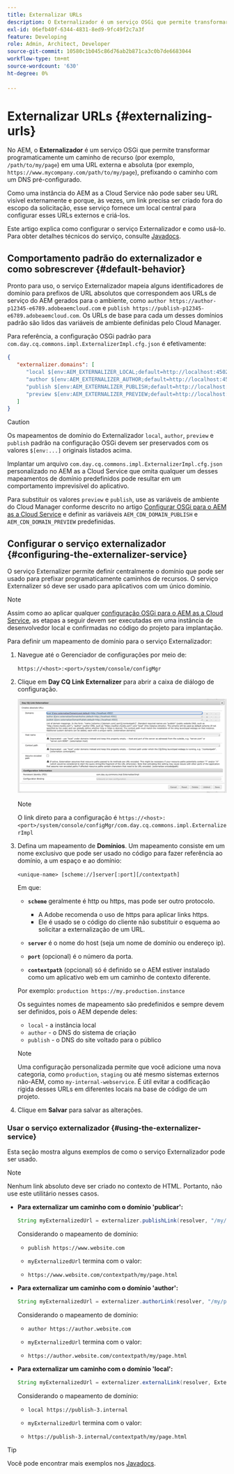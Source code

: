 ```yaml
---
title: Externalizar URLs
description: O Externalizador é um serviço OSGi que permite transformar programaticamente um caminho de recurso em um URL externo e absoluto.
exl-id: 06efb40f-6344-4831-8ed9-9fc49f2c7a3f
feature: Developing
role: Admin, Architect, Developer
source-git-commit: 10580c1b045c86d76ab2b871ca3c0b7de6683044
workflow-type: tm+mt
source-wordcount: '630'
ht-degree: 0%

---
```


# Externalizar URLs {#externalizing-urls}

No AEM, o **Externalizador** é um serviço OSGi que permite transformar programaticamente um caminho de recurso (por exemplo, `/path/to/my/page`) em uma URL externa e absoluta (por exemplo, `https://www.mycompany.com/path/to/my/page`), prefixando o caminho com um DNS pré-configurado.

Como uma instância do AEM as a Cloud Service não pode saber seu URL visível externamente e porque, às vezes, um link precisa ser criado fora do escopo da solicitação, esse serviço fornece um local central para configurar esses URLs externos e criá-los.

Este artigo explica como configurar o serviço Externalizador e como usá-lo. Para obter detalhes técnicos do serviço, consulte [Javadocs](https://www.adobe.io/experience-manager/reference-materials/cloud-service/javadoc/com/day/cq/commons/Externalizer.html).

## Comportamento padrão do externalizador e como sobrescrever {#default-behavior}

Pronto para uso, o serviço Externalizador mapeia alguns identificadores de domínio para prefixos de URL absolutos que correspondem aos URLs de serviço do AEM gerados para o ambiente, como `author https://author-p12345-e6789.adobeaemcloud.com` e `publish https://publish-p12345-e6789.adobeaemcloud.com`. Os URLs de base para cada um desses domínios padrão são lidos das variáveis de ambiente definidas pelo Cloud Manager.

Para referência, a configuração OSGi padrão para `com.day.cq.commons.impl.ExternalizerImpl.cfg.json` é efetivamente:

```json
{
   "externalizer.domains": [
      "local $[env:AEM_EXTERNALIZER_LOCAL;default=http://localhost:4502]",
      "author $[env:AEM_EXTERNALIZER_AUTHOR;default=http://localhost:4502]",
      "publish $[env:AEM_EXTERNALIZER_PUBLISH;default=http://localhost:4503]",
      "preview $[env:AEM_EXTERNALIZER_PREVIEW;default=http://localhost:4503]"
   ]
}
```

>[!CAUTION]
>
>Os mapeamentos de domínio do Externalizador `local`, `author`, `preview` e `publish` padrão na configuração OSGi devem ser preservados com os valores `$[env:...]` originais listados acima.
>
>Implantar um arquivo `com.day.cq.commons.impl.ExternalizerImpl.cfg.json` personalizado no AEM as a Cloud Service que omita qualquer um desses mapeamentos de domínio predefinidos pode resultar em um comportamento imprevisível do aplicativo.

Para substituir os valores `preview` e `publish`, use as variáveis de ambiente do Cloud Manager conforme descrito no artigo [Configurar OSGi para o AEM as a Cloud Service](/help/implementing/deploying/configuring-osgi.md#cloud-manager-api-format-for-setting-properties) e definir as variáveis `AEM_CDN_DOMAIN_PUBLISH` e `AEM_CDN_DOMAIN_PREVIEW` predefinidas.

## Configurar o serviço externalizador {#configuring-the-externalizer-service}

O serviço Externalizer permite definir centralmente o domínio que pode ser usado para prefixar programaticamente caminhos de recursos. O serviço Externalizer só deve ser usado para aplicativos com um único domínio.

>[!NOTE]
>
>Assim como ao aplicar qualquer [configuração OSGi para o AEM as a Cloud Service](/help/implementing/deploying/overview.md#osgi-configuration), as etapas a seguir devem ser executadas em uma instância de desenvolvedor local e confirmadas no código do projeto para implantação.

Para definir um mapeamento de domínio para o serviço Externalizador:

1. Navegue até o Gerenciador de configurações por meio de:

   `https://<host>:<port>/system/console/configMgr`

1. Clique em **Day CQ Link Externalizer** para abrir a caixa de diálogo de configuração.

   ![A configuração OSGi do Externalizador](./assets/externalizer-osgi.png)

   >[!NOTE]
   >
   >O link direto para a configuração é `https://<host>:<port>/system/console/configMgr/com.day.cq.commons.impl.ExternalizerImpl`

1. Defina um mapeamento de **Domínios**. Um mapeamento consiste em um nome exclusivo que pode ser usado no código para fazer referência ao domínio, a um espaço e ao domínio:

   `<unique-name> [scheme://]server[:port][/contextpath]`

   Em que:

   * **`scheme`** geralmente é http ou https, mas pode ser outro protocolo.

      * A Adobe recomenda o uso de https para aplicar links https.
      * Ele é usado se o código do cliente não substituir o esquema ao solicitar a externalização de um URL.

   * **`server`** é o nome do host (seja um nome de domínio ou endereço ip).
   * **`port`** (opcional) é o número da porta.
   * **`contextpath`** (opcional) só é definido se o AEM estiver instalado como um aplicativo web em um caminho de contexto diferente.

   Por exemplo: `production https://my.production.instance`

   Os seguintes nomes de mapeamento são predefinidos e sempre devem ser definidos, pois o AEM depende deles:

   * `local` - a instância local
   * `author` - o DNS do sistema de criação
   * `publish` - o DNS do site voltado para o público

   >[!NOTE]
   >
   >Uma configuração personalizada permite que você adicione uma nova categoria, como `production`, `staging` ou até mesmo sistemas externos não-AEM, como `my-internal-webservice`. É útil evitar a codificação rígida desses URLs em diferentes locais na base de código de um projeto.

1. Clique em **Salvar** para salvar as alterações.

### Usar o serviço externalizador {#using-the-externalizer-service}

Esta seção mostra alguns exemplos de como o serviço Externalizador pode ser usado.

>[!NOTE]
>
>Nenhum link absoluto deve ser criado no contexto de HTML. Portanto, não use este utilitário nesses casos.

* **Para externalizar um caminho com o domínio &#39;publicar&#39;:**

  ```java
  String myExternalizedUrl = externalizer.publishLink(resolver, "/my/page") + ".html";
  ```

  Considerando o mapeamento de domínio:

   * `publish https://www.website.com`

   * `myExternalizedUrl` termina com o valor:

   * `https://www.website.com/contextpath/my/page.html`

* **Para externalizar um caminho com o domínio &#39;author&#39;:**

  ```java
  String myExternalizedUrl = externalizer.authorLink(resolver, "/my/page") + ".html";
  ```

  Considerando o mapeamento de domínio:

   * `author https://author.website.com`

   * `myExternalizedUrl` termina com o valor:

   * `https://author.website.com/contextpath/my/page.html`

* **Para externalizar um caminho com o domínio &#39;local&#39;:**

  ```java
  String myExternalizedUrl = externalizer.externalLink(resolver, Externalizer.LOCAL, "/my/page") + ".html";
  ```

  Considerando o mapeamento de domínio:

   * `local https://publish-3.internal`

   * `myExternalizedUrl` termina com o valor:

   * `https://publish-3.internal/contextpath/my/page.html`

>[!TIP]
>
>Você pode encontrar mais exemplos nos [Javadocs](https://www.adobe.io/experience-manager/reference-materials/cloud-service/javadoc/com/day/cq/commons/Externalizer.html).
